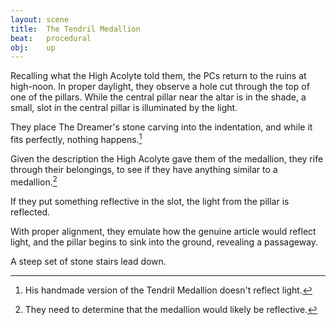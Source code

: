 ```yaml
---
layout: scene
title:  The Tendril Medallion
beat:   procedural
obj:    up
---
```



Recalling what the High Acolyte told them, the PCs return to the ruins at high-noon.
In proper daylight, they observe a hole cut through the top of one of the pillars.
While the central pillar near the altar is in the shade,
a small, slot in the central pillar is illuminated by the light.

They place The Dreamer's stone carving into the indentation,
and while it fits perfectly, nothing happens.[^0]

Given the description the High Acolyte gave them of the medallion,
they rife through their belongings, to see if they have anything similar to a medallion.[^1]

If they put something reflective in the slot, the light from the pillar is reflected.

With proper alignment, they emulate how the genuine article would reflect light,
and the pillar begins to sink into the ground, revealing a passageway.

A steep set of stone stairs lead down.


[^0]: His handmade version of the Tendril Medallion doesn't reflect light.

[^1]: They need to determine that the medallion would likely be reflective.








